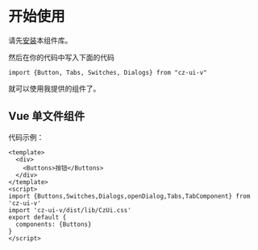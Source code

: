# 开始使用
请先[安装](#/doc/install)本组件库。

然后在你的代码中写入下面的代码

```
import {Button, Tabs, Switches, Dialogs} from "cz-ui-v"
```

就可以使用我提供的组件了。

## Vue 单文件组件

代码示例：

```
<template>
  <div>
    <Buttons>按钮</Buttons>
  </div>
</template>
<script>
import {Buttons,Switches,Dialogs,openDialog,Tabs,TabComponent} from 'cz-ui-v'
import 'cz-ui-v/dist/lib/CzUi.css'
export default {
  components: {Buttons}
}
</script>
```